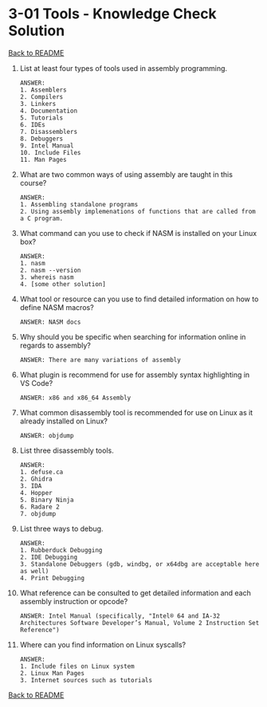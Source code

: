 
# 3-01 Tools - Knowledge Check Solution

[Back to README](README.md)

1. List at least four types of tools used in assembly programming.
    ```
    ANSWER: 
    1. Assemblers
    2. Compilers
    3. Linkers
    4. Documentation
    5. Tutorials
    6. IDEs
    7. Disassemblers
    8. Debuggers
    9. Intel Manual
    10. Include Files
    11. Man Pages
    ```

2. What are two common ways of using assembly are taught in this course?
    ```
    ANSWER: 
    1. Assembling standalone programs
    2. Using assembly implemenations of functions that are called from a C program.
    ```

3. What command can you use to check if NASM is installed on your Linux box?
    ```
    ANSWER: 
    1. nasm
    2. nasm --version
    3. whereis nasm
    4. [some other solution]
    ```

4. What tool or resource can you use to find detailed information on how to 
define NASM macros?
    ```
    ANSWER: NASM docs
    ```

5. Why should you be specific when searching for information online in regards 
to assembly?
    ```
    ANSWER: There are many variations of assembly
    ```

6. What plugin is recommend for use for assembly syntax highlighting in VS Code?
    ```
    ANSWER: x86 and x86_64 Assembly
    ```

7. What common disassembly tool is recommended for use on Linux as it already 
installed on Linux?
    ```
    ANSWER: objdump
    ```

8. List three disassembly tools.
    ```
    ANSWER: 
    1. defuse.ca
    2. Ghidra
    3. IDA
    4. Hopper
    5. Binary Ninja
    6. Radare 2
    7. objdump
    ```

9. List three ways to debug.
    ```
    ANSWER: 
    1. Rubberduck Debugging
    2. IDE Debugging
    3. Standalone Debuggers (gdb, windbg, or x64dbg are acceptable here as well)
    4. Print Debugging
    ```

10. What reference can be consulted to get detailed information and each 
assembly instruction or opcode?
    ```
    ANSWER: Intel Manual (specifically, "Intel® 64 and IA-32 Architectures Software Developer’s Manual, Volume 2 Instruction Set Reference")
    ```

11. Where can you find information on Linux syscalls?
    ```
    ANSWER:
    1. Include files on Linux system
    2. Linux Man Pages
    3. Internet sources such as tutorials
    ```

[Back to README](README.md)


<!--- End of file. --->
